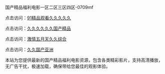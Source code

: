 国产精品福利电影一区二区三区四区-0709mf

点击访问：<a href="https://heiliaoxqkkct.pages.dev">91精品观看久久久久久</a>

点击访问：<a href="https://heiliaoxwd5i8.pages.dev">久久久久久久国产精品</a>

点击访问：<a href="https://heiliaowt0d7p.pages.dev">激情五月天久久综合</a>

点击访问：<a href="https://heiliaoga6s9v.pages.dev">久久国产亚洲</a>

本站为您提供最新的国产精品福利电影资源，包含各类精彩影片，支持高清播放，无广告干扰，极速加载，确保带给您最佳的观影体验。

<span style="display:none;">[Canonical link](https://github.com/bn20250709/bn05 ）</span>
